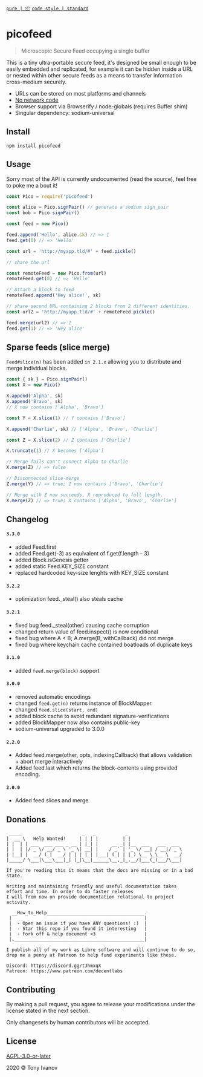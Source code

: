 [`pure | 📦`](https://github.com/telamon/create-pure)
[`code style | standard`](https://standardjs.com/)
# picofeed

> Microscopic Secure Feed occupying a single buffer

This is a tiny ultra-portable secure feed, it's designed be small enough to be easily
embedded and replicated, for example it can be hidden inside a URL or nested within other
secure feeds as a means to transfer information cross-medium securely.

- URLs can be stored on most platforms and channels
- [No network code](https://xkcd.com/2259/)
- Browser support via Browserify / node-globals (requires Buffer shim)
- Singular dependency: sodium-universal


## <a name="install"></a> Install

```
npm install picofeed
```

## <a name="usage"></a> Usage

Sorry most of the API is currently undocumented (read the source),
feel free to poke me a bout it!

```js
const Pico = require('picofeed')

const alice = Pico.signPair() // generate a sodium sign_pair
const bob = Pico.signPair()

const feed = new Pico()

feed.append('Hello', alice.sk) // => 1
feed.get(0) // => 'Hello'

const url = 'http://myapp.tld/#' + feed.pickle()

// share the url

const remoteFeed = new Pico.from(url)
remoteFeed.get(0) // => 'Hello'

// Attach a block to feed
remoteFeed.append('Hey alice!', sk)

// share second URL containing 2 blocks from 2 different identities.
const url2 = 'http://myapp.tld/#' + remoteFeed.pickle()

feed.merge(url2) // => 1
feed.get(1) // => 'Hey alice'
```

## Sparse feeds (slice merge)

`Feed#slice(n)` has been added `in 2.1.x` allowing you
to distribute and merge individual blocks.

```js
const { sk } = Pico.signPair()
const X = new Pico()

X.append('Alpha', sk)
X.append('Bravo', sk)
// X now contains ['Alpha', 'Bravo']

const Y = X.slice(1) // Y contains ['Bravo']

X.append('Charlie', sk) // ['Alpha', 'Bravo', 'Charlie']

const Z = X.slice(2) // Z contains ['Charlie']

X.truncate(1) // X becomes ['Alpha']

// Merge fails can't connect Alpha to Charlie
X.merge(Z) // => false

// Disconnected slice-merge
Z.merge(Y) // => true; Z now contains ['Bravo', 'Charlie']

// Merge with Z now succeeds, X reproduced to full length.
X.merge(Z) // => true; X contains ['Alpha', 'Bravo', 'Charlie']
```

## Changelog
#### `3.3.0`
- added Feed.first
- added Feed.get(-3) as equivalent of f.get(f.length - 3)
- added Block.isGenesis getter
- added static Feed.KEY_SIZE constant
- replaced hardcoded key-size lenghts with KEY_SIZE constant

#### `3.2.2`
- optimization feed._steal() also steals cache

#### `3.2.1`
- fixed bug feed._steal(other) causing cache corruption
- changed return value of feed.inspect() is now conditional
- fixed bug where A < B; A.merge(B, withCallback) did not merge
- fixed bug where keychain cache contained boatloads of duplicate keys

#### `3.1.0`
- added `feed.merge(block)` support

#### `3.0.0`
- removed automatic encodings
- changed `feed.get(n)` returns instance of BlockMapper.
- changed `feed.slice(start, end)`
- added block cache to avoid redundant signature-verifications
- added BlockMapper now also contains public-key
- sodium-universal upgraded to 3.0.0

#### `2.2.0`
- Added feed.merge(other, opts, indexingCallback) that allows validation + abort merge interactively
- Added feed.last which returns the block-contents using provided encoding.
#### `2.0.0`
-  Added feed slices and merge

## Donations

```ad
 _____                      _   _           _
|  __ \   Help Wanted!     | | | |         | |
| |  | | ___  ___ ___ _ __ | |_| |     __ _| |__  ___   ___  ___
| |  | |/ _ \/ __/ _ \ '_ \| __| |    / _` | '_ \/ __| / __|/ _ \
| |__| |  __/ (_|  __/ | | | |_| |___| (_| | |_) \__ \_\__ \  __/
|_____/ \___|\___\___|_| |_|\__|______\__,_|_.__/|___(_)___/\___|

If you're reading this it means that the docs are missing or in a bad state.

Writing and maintaining friendly and useful documentation takes
effort and time. In order to do faster releases
I will from now on provide documentation relational to project activity.

  __How_to_Help____________________________________.
 |                                                 |
 |  - Open an issue if you have ANY questions! :)  |
 |  - Star this repo if you found it interesting   |
 |  - Fork off & help document <3                  |
 |.________________________________________________|

I publish all of my work as Libre software and will continue to do so,
drop me a penny at Patreon to help fund experiments like these.

Discord: https://discord.gg/tJhmxqX
Patreon: https://www.patreon.com/decentlabs
```

## Contributing

By making a pull request, you agree to release your modifications under
the license stated in the next section.

Only changesets by human contributors will be accepted.

## License

[AGPL-3.0-or-later](./LICENSE)

2020 &#x1f12f; Tony Ivanov

